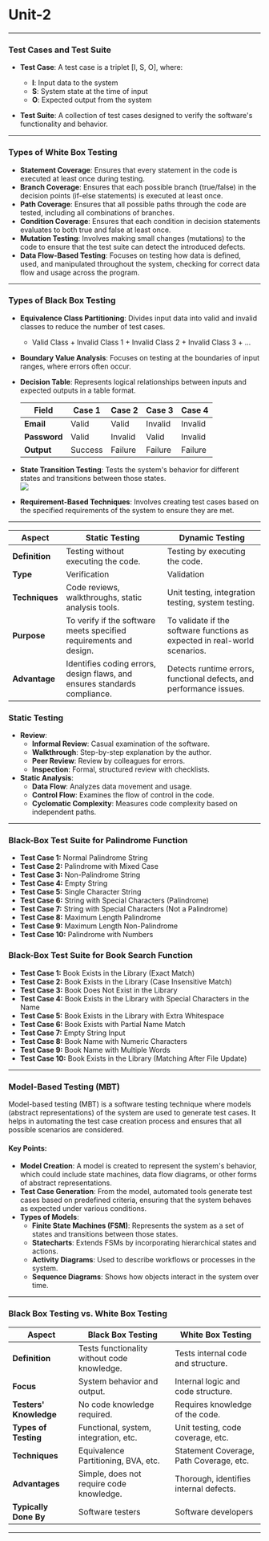 # Unit-2
---

### Test Cases and Test Suite

- **Test Case**: A test case is a triplet [I, S, O], where:
  - **I**: Input data to the system
  - **S**: System state at the time of input
  - **O**: Expected output from the system

- **Test Suite**: A collection of test cases designed to verify the software's functionality and behavior.
  
---

### Types of White Box Testing

- **Statement Coverage**: Ensures that every statement in the code is executed at least once during testing.
- **Branch Coverage**: Ensures that each possible branch (true/false) in the decision points (if-else statements) is executed at least once.
- **Path Coverage**: Ensures that all possible paths through the code are tested, including all combinations of branches.
- **Condition Coverage**: Ensures that each condition in decision statements evaluates to both true and false at least once.
- **Mutation Testing**: Involves making small changes (mutations) to the code to ensure that the test suite can detect the introduced defects.
- **Data Flow-Based Testing**: Focuses on testing how data is defined, used, and manipulated throughout the system, checking for correct data flow and usage across the program.
---

### Types of Black Box Testing

- **Equivalence Class Partitioning**: Divides input data into valid and invalid classes to reduce the number of test cases.
  - Valid Class + Invalid Class 1 + Invalid Class 2 + Invalid Class 3 + ...

- **Boundary Value Analysis**: Focuses on testing at the boundaries of input ranges, where errors often occur.

- **Decision Table**: Represents logical relationships between inputs and expected outputs in a table format.

  | **Field**   | **Case 1** | **Case 2** | **Case 3** | **Case 4** |
  |-------------|------------|------------|------------|------------|
  | **Email**   | Valid      | Valid      | Invalid    | Invalid    |
  | **Password**| Valid      | Invalid    | Valid      | Invalid    |
  | **Output**  | Success    | Failure    | Failure    | Failure    |

- **State Transition Testing**: Tests the system's behavior for different states and transitions between those states.  
  ![](https://www.guru99.com/images/2/state_transition.png)

- **Requirement-Based Techniques**: Involves creating test cases based on the specified requirements of the system to ensure they are met.

---

| **Aspect**              | **Static Testing**                            | **Dynamic Testing**                            |
|-------------------------|-----------------------------------------------|-----------------------------------------------|
| **Definition**           | Testing without executing the code.           | Testing by executing the code.                |
| **Type**                 | Verification                                  | Validation                                    |
| **Techniques**           | Code reviews, walkthroughs, static analysis tools. | Unit testing, integration testing, system testing. |
| **Purpose**              | To verify if the software meets specified requirements and design. | To validate if the software functions as expected in real-world scenarios. |
| **Advantage**            | Identifies coding errors, design flaws, and ensures standards compliance. | Detects runtime errors, functional defects, and performance issues. |

### **Static Testing**

- **Review**:
  - **Informal Review**: Casual examination of the software.
  - **Walkthrough**: Step-by-step explanation by the author.
  - **Peer Review**: Review by colleagues for errors.
  - **Inspection**: Formal, structured review with checklists.
- **Static Analysis**:
  - **Data Flow**: Analyzes data movement and usage.
  - **Control Flow**: Examines the flow of control in the code.
  - **Cyclomatic Complexity**: Measures code complexity based on independent paths.

---

  
### Black-Box Test Suite for Palindrome Function
- **Test Case 1:** Normal Palindrome String
- **Test Case 2:** Palindrome with Mixed Case
- **Test Case 3:** Non-Palindrome String
- **Test Case 4:** Empty String
- **Test Case 5:** Single Character String
- **Test Case 6:** String with Special Characters (Palindrome)
- **Test Case 7:** String with Special Characters (Not a Palindrome)
- **Test Case 8:** Maximum Length Palindrome
- **Test Case 9:** Maximum Length Non-Palindrome
- **Test Case 10:** Palindrome with Numbers

### Black-Box Test Suite for Book Search Function
- **Test Case 1:** Book Exists in the Library (Exact Match)
- **Test Case 2:** Book Exists in the Library (Case Insensitive Match)
- **Test Case 3:** Book Does Not Exist in the Library
- **Test Case 4:** Book Exists in the Library with Special Characters in the Name
- **Test Case 5:** Book Exists in the Library with Extra Whitespace
- **Test Case 6:** Book Exists with Partial Name Match
- **Test Case 7:** Empty String Input
- **Test Case 8:** Book Name with Numeric Characters
- **Test Case 9:** Book Name with Multiple Words
- **Test Case 10:** Book Exists in the Library (Matching After File Update)

---


### Model-Based Testing (MBT)

Model-based testing (MBT) is a software testing technique where models (abstract representations) of the system are used to generate test cases. It helps in automating the test case creation process and ensures that all possible scenarios are considered.

#### Key Points:
- **Model Creation**: A model is created to represent the system's behavior, which could include state machines, data flow diagrams, or other forms of abstract representations.
- **Test Case Generation**: From the model, automated tools generate test cases based on predefined criteria, ensuring that the system behaves as expected under various conditions.
- **Types of Models**:
  - **Finite State Machines (FSM)**: Represents the system as a set of states and transitions between those states.
  - **Statecharts**: Extends FSMs by incorporating hierarchical states and actions.
  - **Activity Diagrams**: Used to describe workflows or processes in the system.
  - **Sequence Diagrams**: Shows how objects interact in the system over time.

---
### **Black Box Testing vs. White Box Testing**

| **Aspect**                 | **Black Box Testing**                          | **White Box Testing**                       |
|----------------------------|------------------------------------------------|---------------------------------------------|
| **Definition**             | Tests functionality without code knowledge.    | Tests internal code and structure.          |
| **Focus**                  | System behavior and output.                    | Internal logic and code structure.          |
| **Testers' Knowledge**     | No code knowledge required.                    | Requires knowledge of the code.             |
| **Types of Testing**       | Functional, system, integration, etc.          | Unit testing, code coverage, etc.           |
| **Techniques**             | Equivalence Partitioning, BVA, etc.            | Statement Coverage, Path Coverage, etc.     |
| **Advantages**             | Simple, does not require code knowledge.       | Thorough, identifies internal defects.      |
| **Typically Done By**      | Software testers                               | Software developers                         |

---
